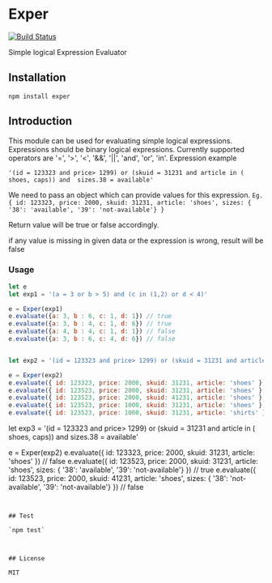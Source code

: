 # Exper

[![Build Status](https://travis-ci.org/swathysubhash/exper.svg?branch=master)](https://travis-ci.org/swathysubhash/exper)

Simple logical Expression Evaluator


## Installation
`npm install exper`

## Introduction
This module can be used for evaluating simple logical expressions. Expressions should be binary logical expressions. 
Currently supported operators are '=', '>', '<', '&&', '||', 'and', 'or', 'in'.
Expression example

`'(id = 123323 and price> 1299) or (skuid = 31231 and article in ( shoes, caps)) and  sizes.38 = available'`

We need to pass an object which can provide values for this expression. 
`Eg. { id: 123323, price: 2000, skuid: 31231, article: 'shoes', sizes: { '38': 'available', '39': 'not-available'} }`

Return value will be true or false accordingly.

if any value is missing in given data or the expression is wrong, result will be false


### Usage

```javascript
let e
let exp1 = '(a = 3 or b > 5) and (c in (1,2) or d < 4)'

e = Exper(exp1)
e.evaluate({a: 3, b : 6, c: 1, d: 1}) // true
e.evaluate({a: 3, b : 4, c: 1, d: 6}) // true 
e.evaluate({a: 4, b : 4, c: 1, d: 1}) // false
e.evaluate({a: 3, b : 6, c: 4, d: 6}) // false


let exp2 = '(id = 123323 and price> 1299) or (skuid = 31231 and article in ( shoes, caps))'

e = Exper(exp2)
e.evaluate({ id: 123323, price: 2000, skuid: 31231, article: 'shoes' }) // true
e.evaluate({ id: 123523, price: 2000, skuid: 31231, article: 'shoes' }) // true
e.evaluate({ id: 123523, price: 2000, skuid: 41231, article: 'shoes' }) // false
e.evaluate({ id: 123523, price: 1000, skuid: 31231, article: 'shoes' }) // true
e.evaluate({ id: 123523, price: 1000, skuid: 31231, article: 'shirts' }) // false`
```

let exp3 = '(id = 123323 and price> 1299) or (skuid = 31231 and article in ( shoes, caps)) and sizes.38 = available'

e = Exper(exp2)
e.evaluate({ id: 123323, price: 2000, skuid: 31231, article: 'shoes' }) // false
e.evaluate({ id: 123523, price: 2000, skuid: 31231, article: 'shoes',
  				  sizes: { '38': 'available', '39': 'not-available'} }) // true
e.evaluate({ id: 123523, price: 2000, skuid: 41231, article: 'shoes',
              sizes: { '38': 'not-available', '39': 'not-available'} }) // false
```


## Test

`npm test`



## License

MIT
